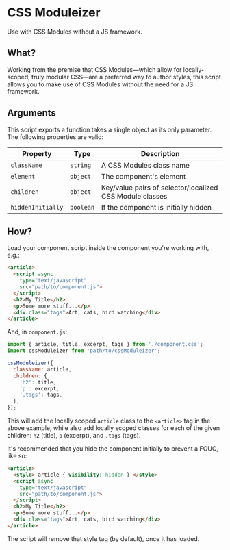 # CSS Moduleizer
Use with CSS Modules without a JS framework.

## What?
Working from the premise that CSS Modules—which allow for locally-scoped, truly
modular CSS—are a preferred way to author styles, this script allows you to make
use of CSS Modules without the need for a JS framework.

## Arguments
This script exports a function takes a single object as its only parameter. The
following properties are valid:

| Property          | Type      | Description                                              |
| ----------------- | --------- | -------------------------------------------------------- |
| `className`       | `string`  | A CSS Modules class name                                 |
| `element`         | `object`  | The component's element                                  |
| `children`        | `object`  | Key/value pairs of selector/localized CSS Module classes |
| `hiddenInitially` | `boolean` | If the component is initially hidden                     |

## How?
Load your component script inside the component you're working with, e.g.:
```html
<article>
  <script async
    type="text/javascript"
    src="path/to/component.js">
  </script>
  <h2>My Title</h2>
  <p>Some more stuff...</p>
  <div class="tags">Art, cats, bird watching</div>
</article>
```
And, in `component.js`:
```js
import { article, title, excerpt, tags } from './component.css';
import cssModuleizer from 'path/to/cssModuleizer';

cssModuleizer({
  className: article,
  children: {
    'h2': title,
    'p': excerpt,
    '.tags': tags,
  },
});
```

This will add the locally scoped `article` class to the `<article>` tag in the
above example, while also add locally scoped classes for each of the given
children: `h2` (title), `p` (excerpt), and `.tags` (tags).

It's recommended that you hide the component initially to prevent a FOUC, like
so:
```html
<article>
  <style> article { visibility: hidden } </style>
  <script async
    type="text/javascript"
    src="path/to/component.js">
  </script>
  <h2>My Title</h2>
  <p>Some more stuff...</p>
  <div class="tags">Art, cats, bird watching</div>
</article>
```
The script will remove that style tag (by default), once it has loaded.
